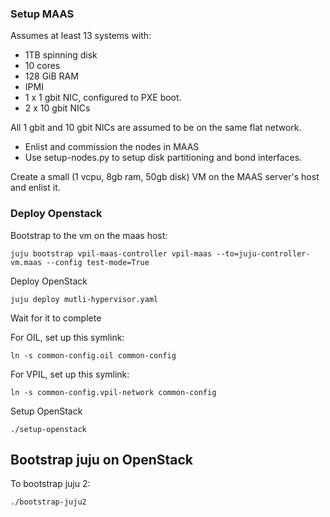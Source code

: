 ### Setup MAAS
Assumes at least 13 systems with:
- 1TB spinning disk
- 10 cores
- 128 GiB RAM
- IPMI
- 1 x 1 gbit NIC, configured to PXE boot.
- 2 x 10 gbit NICs

All 1 gbit and 10 gbit NICs are assumed to be on the same flat network.

- Enlist and commission the nodes in MAAS
- Use setup-nodes.py to setup disk partitioning and bond interfaces.

Create a small (1 vcpu, 8gb ram, 50gb disk) VM on the MAAS server's host and enlist it.

### Deploy Openstack

Bootstrap to the vm on the maas host:

    juju bootstrap vpil-maas-controller vpil-maas --to=juju-controller-vm.maas --config test-mode=True

Deploy OpenStack

    juju deploy mutli-hypervisor.yaml

Wait for it to complete

For OIL, set up this symlink:

    ln -s common-config.oil common-config

For VPIL, set up this symlink:

    ln -s common-config.vpil-network common-config

Setup OpenStack

    ./setup-openstack

Bootstrap juju on OpenStack
---------------------------
To bootstrap juju 2:

    ./bootstrap-juju2

